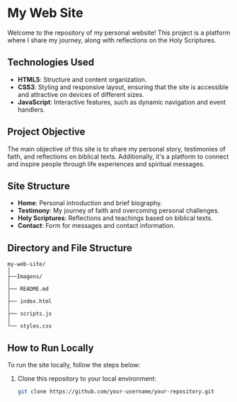 # My Web Site

Welcome to the repository of my personal website! This project is a platform where I share my  journey, along with reflections on the Holy Scriptures.

## Technologies Used

- **HTML5**: Structure and content organization.
- **CSS3**: Styling and responsive layout, ensuring that the site is accessible and attractive on devices of different sizes.
- **JavaScript**: Interactive features, such as dynamic navigation and event handlers.

## Project Objective

The main objective of this site is to share my personal story, testimonies of faith, and reflections on biblical texts. Additionally, it's a platform to connect and inspire people through life experiences and spiritual messages.

## Site Structure

- **Home**: Personal introduction and brief biography.
- **Testimony**: My journey of faith and overcoming personal challenges.
- **Holy Scriptures**: Reflections and teachings based on biblical texts.
- **Contact**: Form for messages and contact information.

## Directory and File Structure

```
my-web-site/
│
├──Imagens/
│   
├── README.md
│   
├── index.html
│
├── scripts.js
│
└── styles.css
```
## How to Run Locally

To run the site locally, follow the steps below:

1. Clone this repository to your local environment:
   ```bash
   git clone https://github.com/your-username/your-repository.git
